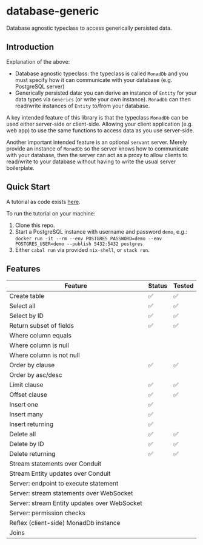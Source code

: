# database-generic

Database agnostic typeclass to access generically persisted data.

## Introduction

Explanation of the above:
- Database agnostic typeclass: the typeclass is called `MonadDb` and you must
  specify how it can communicate with your database (e.g. PostgreSQL server)
- Generically persisted data: you can derive an instance of `Entity` for your
  data types via `Generics` (or write your own instance). `MonadDb` can then
  read/write instances of `Entity` to/from your database.

A key intended feature of this library is that the typeclass `MonadDb` can be
used either server-side or client-side. Allowing your client application (e.g.
web app) to use the same functions to access data as you use server-side.

Another important intended feature is an optional `servant` server. Merely
provide an instance of `MonadDb` so the server knows how to communicate with
your database, then the server can act as a proxy to allow clients to read/write
to your database without having to write the usual server boilerplate.

## Quick Start

A tutorial as code exists [here](tutorial/Main.hs).

To run the tutorial on your machine:
1. Clone this repo.
2. Start a PostgreSQL instance with username and password `demo`, e.g.:
  `docker run -it --rm --env POSTGRES_PASSWORD=demo --env POSTGRES_USER=demo --publish 5432:5432 postgres`
3. Either `cabal run` via provided `nix-shell`, or `stack run`.

## Features

| Feature                                      | Status | Tested |
|----------------------------------------------|--------|--------|
| Create table                                 | ✅     | ✅     |
| Select all                                   | ✅     | ✅     |
| Select by ID                                 | ✅     | ✅     |
| Return subset of fields                      | ✅     | ✅     |
| Where column equals                          |        |        |
| Where column is null                         |        |        |
| Where column is not null                     |        |        |
| Order by clause                              | ✅     | ✅     |
| Order by asc/desc                            |        |        |
| Limit clause                                 | ✅     | ✅     |
| Offset clause                                | ✅     | ✅     |
| Insert one                                   | ✅     |        |
| Insert many                                  | ✅     |        |
| Insert returning                             | ✅     |        |
| Delete all                                   | ✅     | ✅     |
| Delete by ID                                 | ✅     | ✅     |
| Delete returning                             | ✅     | ✅     |
| Stream statements over Conduit               |        |        |
| Stream Entity updates over Conduit           |        |        |
| Server: endpoint to execute statement        |        |        |
| Server: stream statements over WebSocket     |        |        |
| Server: stream Entity updates over WebSocket |        |        |
| Server: permission checks                    |        |        |
| Reflex (client-side) MonadDb instance        |        |        |
| Joins                                        |        |        |
